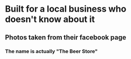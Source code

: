 # Built for a local business who doesn't know about it
## Photos taken from their facebook page
### The name is actually "The Beer Store"
